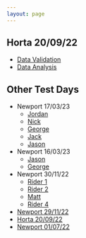 ```yaml
---
layout: page
---
```

## Horta 20/09/22
- [Data Validation](CleanedByBR/)
- [Data Analysis](Validated/)


## Other Test Days
- Newport 17/03/23
  - [Jordan](/Newport_170323/Jordan/) 
  - [Nick](/Newport_170323/Nick/)
  - [George](/Newport_170323/George/) 
  - [Jack](/Newport_170323/Jack/)
  - [Jason](/Newport_170323/Jason/)
- Newport 16/03/23
  - [Jason](/Newport_160323/Jason/)
  - [George](/Newport_160323/George/) 
- Newport 30/11/22
  - [Rider 1](/Newport_301122/Rider_1/)
  - [Rider 2](/Newport_301122/Rider_2/)
  - [Matt](/Newport_301122/Matt/)
  - [Rider 4](/Newport_301122/Rider_4/)
- [Newport 29/11/22](/Newport_291122/) 
- [Horta   20/09/22](/Horta_200922/) 
- [Newport 01/07/22](/Newport_010722/)
